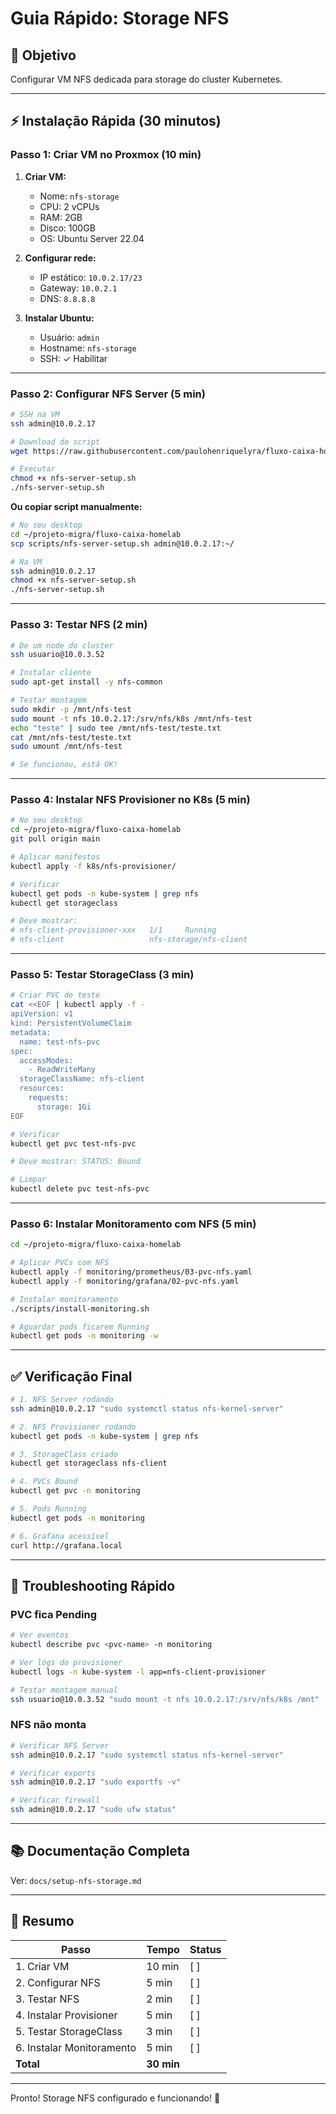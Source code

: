 # Guia Rápido: Storage NFS

## 🎯 Objetivo

Configurar VM NFS dedicada para storage do cluster Kubernetes.

---

## ⚡ Instalação Rápida (30 minutos)

### Passo 1: Criar VM no Proxmox (10 min)

1. **Criar VM:**
   - Nome: `nfs-storage`
   - CPU: 2 vCPUs
   - RAM: 2GB
   - Disco: 100GB
   - OS: Ubuntu Server 22.04

2. **Configurar rede:**
   - IP estático: `10.0.2.17/23`
   - Gateway: `10.0.2.1`
   - DNS: `8.8.8.8`

3. **Instalar Ubuntu:**
   - Usuário: `admin`
   - Hostname: `nfs-storage`
   - SSH: ✓ Habilitar

---

### Passo 2: Configurar NFS Server (5 min)

```bash
# SSH na VM
ssh admin@10.0.2.17

# Download do script
wget https://raw.githubusercontent.com/paulohenriquelyra/fluxo-caixa-homelab/main/scripts/nfs-server-setup.sh

# Executar
chmod +x nfs-server-setup.sh
./nfs-server-setup.sh
```

**Ou copiar script manualmente:**

```bash
# No seu desktop
cd ~/projeto-migra/fluxo-caixa-homelab
scp scripts/nfs-server-setup.sh admin@10.0.2.17:~/

# Na VM
ssh admin@10.0.2.17
chmod +x nfs-server-setup.sh
./nfs-server-setup.sh
```

---

### Passo 3: Testar NFS (2 min)

```bash
# De um node do cluster
ssh usuario@10.0.3.52

# Instalar cliente
sudo apt-get install -y nfs-common

# Testar montagem
sudo mkdir -p /mnt/nfs-test
sudo mount -t nfs 10.0.2.17:/srv/nfs/k8s /mnt/nfs-test
echo "teste" | sudo tee /mnt/nfs-test/teste.txt
cat /mnt/nfs-test/teste.txt
sudo umount /mnt/nfs-test

# Se funcionou, está OK!
```

---

### Passo 4: Instalar NFS Provisioner no K8s (5 min)

```bash
# No seu desktop
cd ~/projeto-migra/fluxo-caixa-homelab
git pull origin main

# Aplicar manifestos
kubectl apply -f k8s/nfs-provisioner/

# Verificar
kubectl get pods -n kube-system | grep nfs
kubectl get storageclass

# Deve mostrar:
# nfs-client-provisioner-xxx   1/1     Running
# nfs-client                   nfs-storage/nfs-client
```

---

### Passo 5: Testar StorageClass (3 min)

```bash
# Criar PVC de teste
cat <<EOF | kubectl apply -f -
apiVersion: v1
kind: PersistentVolumeClaim
metadata:
  name: test-nfs-pvc
spec:
  accessModes:
    - ReadWriteMany
  storageClassName: nfs-client
  resources:
    requests:
      storage: 1Gi
EOF

# Verificar
kubectl get pvc test-nfs-pvc

# Deve mostrar: STATUS: Bound

# Limpar
kubectl delete pvc test-nfs-pvc
```

---

### Passo 6: Instalar Monitoramento com NFS (5 min)

```bash
cd ~/projeto-migra/fluxo-caixa-homelab

# Aplicar PVCs com NFS
kubectl apply -f monitoring/prometheus/03-pvc-nfs.yaml
kubectl apply -f monitoring/grafana/02-pvc-nfs.yaml

# Instalar monitoramento
./scripts/install-monitoring.sh

# Aguardar pods ficarem Running
kubectl get pods -n monitoring -w
```

---

## ✅ Verificação Final

```bash
# 1. NFS Server rodando
ssh admin@10.0.2.17 "sudo systemctl status nfs-kernel-server"

# 2. NFS Provisioner rodando
kubectl get pods -n kube-system | grep nfs

# 3. StorageClass criado
kubectl get storageclass nfs-client

# 4. PVCs Bound
kubectl get pvc -n monitoring

# 5. Pods Running
kubectl get pods -n monitoring

# 6. Grafana acessível
curl http://grafana.local
```

---

## 🔧 Troubleshooting Rápido

### PVC fica Pending

```bash
# Ver eventos
kubectl describe pvc <pvc-name> -n monitoring

# Ver logs do provisioner
kubectl logs -n kube-system -l app=nfs-client-provisioner

# Testar montagem manual
ssh usuario@10.0.3.52 "sudo mount -t nfs 10.0.2.17:/srv/nfs/k8s /mnt"
```

### NFS não monta

```bash
# Verificar NFS Server
ssh admin@10.0.2.17 "sudo systemctl status nfs-kernel-server"

# Verificar exports
ssh admin@10.0.2.17 "sudo exportfs -v"

# Verificar firewall
ssh admin@10.0.2.17 "sudo ufw status"
```

---

## 📚 Documentação Completa

Ver: `docs/setup-nfs-storage.md`

---

## 🎯 Resumo

| Passo | Tempo | Status |
|-------|-------|--------|
| 1. Criar VM | 10 min | [ ] |
| 2. Configurar NFS | 5 min | [ ] |
| 3. Testar NFS | 2 min | [ ] |
| 4. Instalar Provisioner | 5 min | [ ] |
| 5. Testar StorageClass | 3 min | [ ] |
| 6. Instalar Monitoramento | 5 min | [ ] |
| **Total** | **30 min** | |

---

Pronto! Storage NFS configurado e funcionando! 🎉

